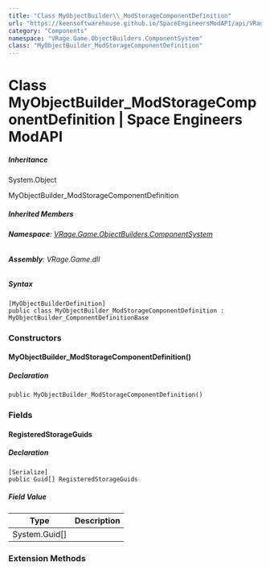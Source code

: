```yaml
---
title: "Class MyObjectBuilder\\_ModStorageComponentDefinition"
url: "https://keensoftwarehouse.github.io/SpaceEngineersModAPI/api/VRage.Game.ObjectBuilders.ComponentSystem.MyObjectBuilder_ModStorageComponentDefinition.html"
category: "Components"
namespace: "VRage.Game.ObjectBuilders.ComponentSystem"
class: "MyObjectBuilder_ModStorageComponentDefinition"
---
```


# Class MyObjectBuilder\_ModStorageComponentDefinition | Space Engineers ModAPI

##### Inheritance

System.Object

MyObjectBuilder\_ModStorageComponentDefinition

##### Inherited Members

###### **Namespace**: [VRage.Game.ObjectBuilders.ComponentSystem](https://keensoftwarehouse.github.io/SpaceEngineersModAPI/api/VRage.Game.ObjectBuilders.ComponentSystem.html)

###### **Assembly**: VRage.Game.dll

##### Syntax

```
[MyObjectBuilderDefinition]
public class MyObjectBuilder_ModStorageComponentDefinition : MyObjectBuilder_ComponentDefinitionBase
```

### [](#constructors)Constructors

#### [](#VRage_Game_ObjectBuilders_ComponentSystem_MyObjectBuilder_ModStorageComponentDefinition__ctor)MyObjectBuilder\_ModStorageComponentDefinition()

##### Declaration

```
public MyObjectBuilder_ModStorageComponentDefinition()
```

### [](#fields)Fields

#### [](#VRage_Game_ObjectBuilders_ComponentSystem_MyObjectBuilder_ModStorageComponentDefinition_RegisteredStorageGuids)RegisteredStorageGuids

##### Declaration

```
[Serialize]
public Guid[] RegisteredStorageGuids
```

##### Field Value

| Type | Description |
| --- | --- |
| System.Guid\[\] |     |

### [](#extensionmethods)Extension Methods